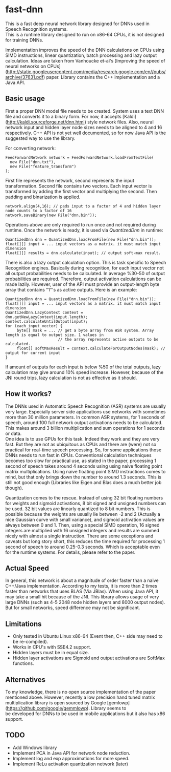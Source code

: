 # fast-dnn
This is a fast deep neural network library designed for DNNs used in Speech Recognition systems.  
This is a runtime library designed to run on x86-64 CPUs, it is not designed for training DNNs.

Implementation improves the speed of the DNN calculations on CPUs using SIMD instructions, linear quantization, batch processing and lazy output calculation. 
Ideas are taken from Vanhoucke et-al's [Improving the speed of neural networks on CPUs] (http://static.googleusercontent.com/media/research.google.com/en//pubs/archive/37631.pdf) paper. Library contains the C++ implementation and a Java API. 

## Basic usage
First a proper DNN model file needs to be created. System uses a text DNN file and converts it to a binary form. 
For now, it accepts [Kaldi] (http://kaldi.sourceforge.net/dnn.html) style network files. Also, neural network input and hidden layer node sizes needs to be aligned to 4 and 16 respectively.
C++ API is not yet well documented, so for now Java API is the suggested way to use the library.

For converting network:

	FeedForwardNetwork network = FeedForwardNetwork.loadFromTextFile(
	  new File("dnn.txt"),
	  new File("feature_transform")
	);

First file represents the network, second represents the input transformation. Second file contains two vectors. Each input vector is transformed by adding the first vector and multiplying the second. Then padding and binarization is applied.

	network.align(4,16); // pads input to a factor of 4 and hidden layer node counts to a factor of 16
	network.saveBinary(new File("dnn.bin"));

Operations above are only required to run once and not required during runtime. Once the network is ready, it is used via *QuantizedDnn* in runtime:

	QuantizedDnn dnn = QuantizedDnn.loadFromFile(new File("dnn.bin"));
	float[][] input = ... input vectors as a matrix. it must match input dimension
	float[][] results = dnn.calculate(input); // output soft-max result.
	 
There is also a lazy output calculation option. This is task specific to Speech Recognition engines. Basically during recognition, for each input vector
not all output probabilities needs to be calculated. In average %30-50 of output probabilities are required. Therefore, output activation calculations
can be made lazily. However, user of the API must provide an output-length byte array that contains "1"'s as active outputs. Here is an example:

	QuantizedDnn dnn = QuantizedDnn.loadFromFile(new File("dnn.bin"));
	float[][] input = ... input vectors as a matrix. it must match input dimension
    QuantizedDnn.LazyContext context = dnn.getNewLazyContext(input.length);
    context.calculateUntilOutput(input);
    for (each input vector) {
         byte[] mask = ... // get a byte array from ASR system. Array length is equal to output size. 1 values in  
                           // the array represents active outputs to be calculated.
         float[] softMaxResult = context.calculateForOutputNodes(mask); // output for current input         
    }

If amount of outputs for each input is below %50 of the total outputs, lazy calculation may give around 10% speed increase. However, because of the JNI round trips,
lazy calculation is not as effective as it should.  

## How it works?

The DNNs used in Automatic Speech Recognition (ASR) systems are usually very large. Especially server side applications use networks 
 with sometimes more than 30 million parameters. In common ASR systems, for 1 seconds of speech, around 100 full network output activations needs to be
calculated. This makes around 3 billion multiplication and sum operations for 1 seconds or data.   
One idea is to use GPUs for this task. Indeed they work and they are very fast. But they are not as ubiquitous as CPUs and there are (were) not so practical 
for real-time speech processing.
So, for some applications those DNNs needs to run fast in CPUs. Conventional calculation techniques becomes too slow for practical use, as stated in the paper, processing 1 second of speech takes around 4 seconds using
using naive floating point matrix multiplications. Using naive floating point SIMD instructions comes to mind, but that only 
brings down the number to around 1.3 seconds. This is still not good enough (Libraries like Eigen and Blas does a much better job though). 
  
Quantization comes to the rescue.
Instead of using 32 bit floating numbers for weights and sigmoid activations, 8 bit signed and unsigned numbers can be used.
32 bit values are linearly quantized to 8 bit numbers. This is possible because the weights are usually lie 
between -2 and 2 (Actually a nice Gaussian curve with small variance), and sigmoid activation values are always between 0 and 1. 
Then, using a special SIMD operation, 16 signed integers
are multiplied with 16 unsigned integers and results are summed nicely with almost a single instruction. There are some exceptions and caveats but long story short, this reduces the time required for processing 1 second 
of speech to around 0.25-0.3 seconds. Which is acceptable even for the runtime systems. For details, please refer to the paper.

## Actual Speed
In general, this network is about a magnitude of order faster than a naive C++/Java implementation. According to my tests, 
it is more than 2 times faster than networks that uses BLAS (Via JBlas). When using Java API, it may take a small 
 hit because of the JNI.
This library allows usage of very large DNNs (such as 4-5 2048 node hidden layers and 8000 output nodes). But for small networks, speed difference may not be significant.

## Limitations
* Only tested in Ubuntu Linux x86-64 (Event then, C++ side may need to be re-compiled). 
* Works in CPU's with SSE4.2 support.
* Hidden layers must be in equal size.
* Hidden layer activations are Sigmoid and output activations are SoftMax functions.

## Alternatives
To my knowledge, there is no open source implementation of the paper mentioned above. However, recently a low precision 
hand tuned matrix multiplication library is open sourced by Google [gemlowp] (https://github.com/google/gemmlowp). Library seems to  
be developed for DNNs to be used in mobile applications but it also has x86 support.   

## TODO
* Add Windows library
* Implement PCA in Java API for network node reduction.
* Implement log and exp approximations for more speed.
* Implement ReLu activation quantization network (later)
